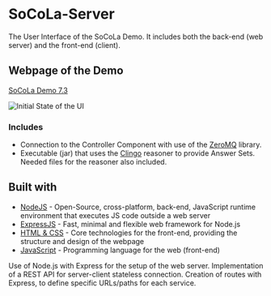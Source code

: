 # SoCoLa-Server
The User Interface of the SoCoLa Demo. It includes both the back-end (web server) and the front-end (client). 

## Webpage of the Demo

[SoCoLa Demo 7.3](http://139.91.183.118:443/)

![Initial State of the UI](https://drive.google.com/uc?export=view&id=1mVrJ0UTL12U3TKxieTYZlJDm8jOGYGC4)

### Includes
* Connection to the Controller Component with use of the [ZeroMQ](https://zeromq.org/) library.
* Executable (jar) that uses the [Clingo](https://potassco.org/clingo/) reasoner to provide Answer Sets. Needed files for the reasoner also included.


## Built with

* [NodeJS](https://nodejs.org/en/) - Open-Source, cross-platform, back-end, JavaScript runtime environment that executes JS code outside a web server
* [ExpressJS](https://expressjs.com/) - Fast, minimal and flexible web framework for Node.js
* [HTML & CSS](https://www.w3.org/standards/webdesign/htmlcss.html) - Core technologies for the front-end, providing the structure and design of the webpage
* [JavaScript](https://www.w3schools.com/js/default.asp) - Programming language for the web (front-end)

Use of Node.js with Express for the setup of the web server. Implementation of a REST API for server-client stateless connection. 
Creation of routes with Express, to define specific URLs/paths for each service.